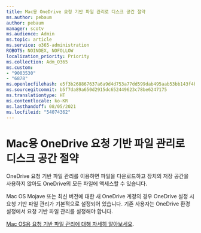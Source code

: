 ```yaml
---
title: Mac용 OneDrive 요청 기반 파일 관리로 디스크 공간 절약
ms.author: pebaum
author: pebaum
manager: scotv
ms.audience: Admin
ms.topic: article
ms.service: o365-administration
ROBOTS: NOINDEX, NOFOLLOW
localization_priority: Priority
ms.collection: Adm_O365
ms.custom:
- "9003530"
- "6878"
ms.openlocfilehash: e5f3b268867637a6a9d4d753a77dd599dab495aab53bb143f4bb74b35487d7e3
ms.sourcegitcommit: b5f7da89a650d2915dc652449623c78be6247175
ms.translationtype: HT
ms.contentlocale: ko-KR
ms.lasthandoff: 08/05/2021
ms.locfileid: "54074362"
---
```

# <a name="save-disk-space-with-onedrive-files-on-demand-for-mac"></a>Mac용 OneDrive 요청 기반 파일 관리로 디스크 공간 절약

OneDrive 요청 기반 파일 관리를 이용하면 파일을 다운로드하고 장치의 저장 공간을 사용하지 않아도 OneDrive의 모든 파일에 액세스할 수 있습니다.  

Mac OS Mojave 또는 최신 버전에 대한 새 OneDrive 계정의 경우 OneDrive 설정 시 요청 기반 파일 관리가 기본적으로 설정되어 있습니다. 기존 사용자는 OneDrive 환경 설정에서 요청 기반 파일 관리를 설정해야 합니다.  

[Mac OS용 요청 기반 파일 관리에 대해 자세히 알아보세요](https://support.microsoft.com/office/529f6d53-e572-4922-a585-e7a318c135f0).
